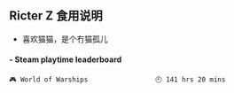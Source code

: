## Ricter Z 食用说明
- 喜欢猫猫，是个冇猫孤儿

<!-- steam-box start -->
#### - Steam playtime leaderboard
```text
🎮 World of Warships                 🕘 141 hrs 20 mins
```
<!-- Powered by https://github.com/YouEclipse/steam-box . -->
<!-- steam-box end -->
